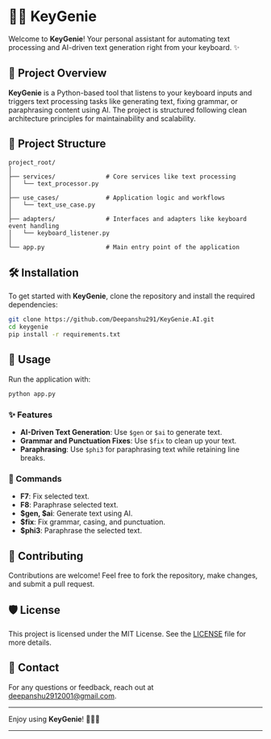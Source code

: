 # 🧞‍♂️ KeyGenie

Welcome to **KeyGenie**! Your personal assistant for automating text processing and AI-driven text generation right from your keyboard. ✨

## 🚀 Project Overview

**KeyGenie** is a Python-based tool that listens to your keyboard inputs and triggers text processing tasks like generating text, fixing grammar, or paraphrasing content using AI. The project is structured following clean architecture principles for maintainability and scalability.

## 📂 Project Structure

```
project_root/
│
├── services/              # Core services like text processing
│   └── text_processor.py
│
├── use_cases/             # Application logic and workflows
│   └── text_use_case.py
│
├── adapters/              # Interfaces and adapters like keyboard event handling
│   └── keyboard_listener.py
│
└── app.py                 # Main entry point of the application
```

## 🛠️ Installation

To get started with **KeyGenie**, clone the repository and install the required dependencies:

```bash
git clone https://github.com/Deepanshu291/KeyGenie.AI.git
cd keygenie
pip install -r requirements.txt
```

## 📝 Usage

Run the application with:

```bash
python app.py
```

### ✨ Features

- **AI-Driven Text Generation**: Use `$gen` or `$ai` to generate text.
- **Grammar and Punctuation Fixes**: Use `$fix` to clean up your text.
- **Paraphrasing**: Use `$phi3` for paraphrasing text while retaining line breaks.

### 🔧 Commands

- **F7**: Fix selected text.
- **F8**: Paraphrase selected text.
- **$gen, $ai**: Generate text using AI.
- **$fix**: Fix grammar, casing, and punctuation.
- **$phi3**: Paraphrase the selected text.

## 🤝 Contributing

Contributions are welcome! Feel free to fork the repository, make changes, and submit a pull request.

## 🛡️ License

This project is licensed under the MIT License. See the [LICENSE](LICENSE) file for more details.

## 📧 Contact

For any questions or feedback, reach out at [deepanshu2912001@gmail.com](mailto:deepanshu2912001@gmail.com).

---

Enjoy using **KeyGenie**! 🧙‍♂️✨

---
